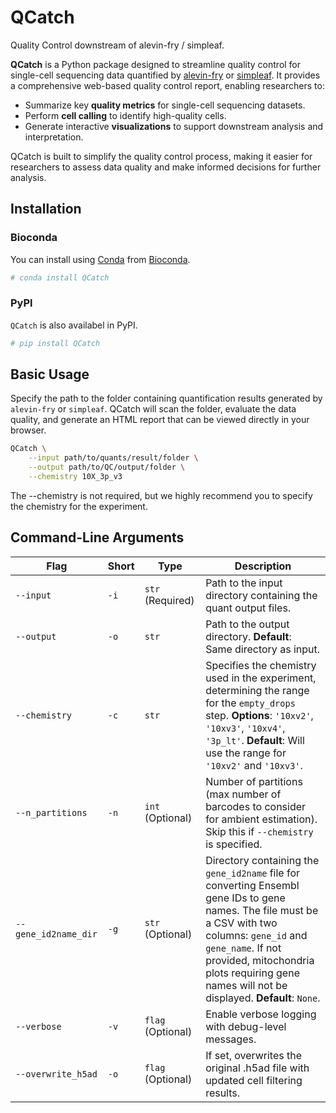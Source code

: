 # QCatch
Quality Control downstream of alevin-fry / simpleaf.

**QCatch** is a Python package designed to streamline quality control for single-cell sequencing data quantified by [alevin-fry](https://github.com/COMBINE-lab/alevin-fry) or [simpleaf](https://github.com/COMBINE-lab/simpleaf). It provides a comprehensive web-based quality control report, enabling researchers to:

- Summarize key **quality metrics** for single-cell sequencing datasets.
- Perform **cell calling** to identify high-quality cells.
- Generate interactive **visualizations** to support downstream analysis and interpretation.

QCatch is built to simplify the quality control process, making it easier for researchers to assess data quality and make informed decisions for further analysis.

## Installation

### Bioconda
You can install using [Conda](http://anaconda.org/)
from [Bioconda](https://bioconda.github.io/).

```bash
# conda install QCatch 
```

### PyPl
`QCatch` is also availabel in PyPI.
```bash
# pip install QCatch
```

## Basic Usage
Specify the path to the folder containing quantification results generated by `alevin-fry` or `simpleaf`. QCatch will scan the folder, evaluate the data quality, and generate an HTML report that can be viewed directly in your browser.

```bash
QCatch \
    --input path/to/quants/result/folder \
    --output path/to/QC/output/folder \
    --chemistry 10X_3p_v3 
```
The --chemistry is not required, but we highly recommend you to specify the chemistry for the experiment.

## Command-Line Arguments

| Flag | Short | Type | Description |
|------|-------|------|-------------|
| `--input`  | `-i` | `str` (Required) | Path to the input directory containing the quant output files. |
| `--output` | `-o` | `str` | Path to the output directory. **Default**: Same directory as input. |
| `--chemistry` | `-c` | `str` | Specifies the chemistry used in the experiment, determining the range for the `empty_drops` step. **Options**: `'10xv2'`, `'10xv3'`, `'10xv4'`, `'3p_lt'`. **Default**: Will use the range for `'10xv2'` and `'10xv3'`. |
| `--n_partitions` | `-n` | `int` (Optional) | Number of partitions (max number of barcodes to consider for ambient estimation). Skip this if `--chemistry` is specified. |
| `--gene_id2name_dir` | `-g` | `str` (Optional) | Directory containing the `gene_id2name` file for converting Ensembl gene IDs to gene names. The file must be a CSV with two columns: `gene_id` and `gene_name`. If not provided, mitochondria plots requiring gene names will not be displayed. **Default**: `None`. |
| `--verbose` | `-v` | `flag` (Optional) | Enable verbose logging with debug-level messages. |
| `--overwrite_h5ad` | `-o` | `flag` (Optional) | If set, overwrites the original .h5ad file with updated cell filtering results. |

